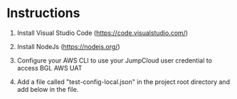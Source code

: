 # Instructions

1. Install Visual Studio Code (https://code.visualstudio.com/)

2. Install NodeJs (https://nodejs.org/)

3. Configure your AWS CLI to use your JumpCloud user credential to access BGL AWS UAT

4. Add a file called "test-config-local.json" in the project root directory and add below in the file.

